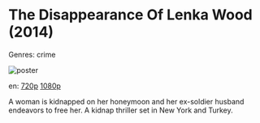 # The Disappearance Of Lenka Wood (2014)

Genres: crime

![poster](http://image.tmdb.org/t/p/w500/qoSTRB8uRnyNyEmlV2e7t1Y4nzA.jpg)

en:
  [720p](magnet:?xt=urn:btih:94A852270D5309FAD538E7F6C7BEE9C5ECFDCE12&tr=udp://glotorrents.pw:6969/announce&tr=udp://tracker.opentrackr.org:1337/announce&tr=udp://torrent.gresille.org:80/announce&tr=udp://tracker.openbittorrent.com:80&tr=udp://tracker.coppersurfer.tk:6969&tr=udp://tracker.leechers-paradise.org:6969&tr=udp://p4p.arenabg.ch:1337&tr=udp://tracker.internetwarriors.net:1337)
  [1080p](magnet:?xt=urn:btih:ADE2D3D750931374F060557C4A9AD8E9DF956234&tr=udp://glotorrents.pw:6969/announce&tr=udp://tracker.opentrackr.org:1337/announce&tr=udp://torrent.gresille.org:80/announce&tr=udp://tracker.openbittorrent.com:80&tr=udp://tracker.coppersurfer.tk:6969&tr=udp://tracker.leechers-paradise.org:6969&tr=udp://p4p.arenabg.ch:1337&tr=udp://tracker.internetwarriors.net:1337)
  


A woman is kidnapped on her honeymoon and her ex-soldier husband endeavors to free her. A kidnap thriller set in New York and Turkey.